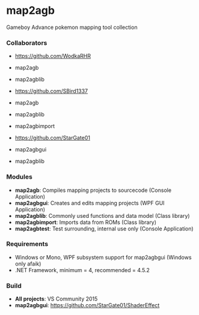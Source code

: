 # map2agb
Gameboy Advance pokemon mapping tool collection

### Collaborators
- https://github.com/WodkaRHR
 - map2agb
 - map2agblib

- https://github.com/SBird1337
 - map2agb
 - map2agblib
 - map2agbimport

- https://github.com/StarGate01
 - map2agbgui
 - map2agblib

### Modules
- **map2agb**: Compiles mapping projects to sourcecode (Console Application)
- **map2agbgui**: Creates and edits mapping projects (WPF GUI Application)
- **map2agblib**: Commonly used functions and data model (Class library)
- **map2agbimport**: Imports data from ROMs (Class library)
- **map2agbtest**: Test surrounding, internal use only (Console Application)

### Requirements
- Windows or Mono, WPF subsystem support for map2agbgui (Windows only afaik)
- .NET Framework, minimum = 4, recommended = 4.5.2

### Build
 - **All projects**: VS Community 2015
 - **map2agbgui**: https://github.com/StarGate01/ShaderEffect
